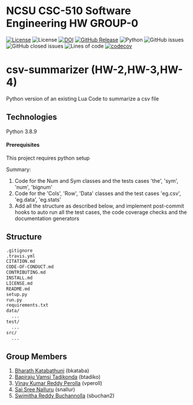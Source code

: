 # NCSU CSC-510 Software Engineering HW GROUP-0 #
[![License](https://img.shields.io/badge/License-BSD_2--Clause-orange.svg)](https://opensource.org/licenses/BSD-2-Clause)
![License](https://github.com/vamsitadikonda/csv-summarizer/actions/workflows/python-app.yml/badge.svg)
[![DOI](https://zenodo.org/badge/530866405.svg)](https://zenodo.org/badge/latestdoi/530866405)
[![GitHub Release](https://img.shields.io/github/release/vamsitadikonda/csv-summarizer)](https://github.com/vamsitadikonda/csv-summarizer/releases/)
![Python](https://img.shields.io/badge/python-v3.8+-yellow.svg)
![GitHub issues](https://img.shields.io/github/issues/vamsitadikonda/csv-summarizer)
![GitHub closed issues](https://img.shields.io/github/issues-closed/vamsitadikonda/csv-summarizer)
![Lines of code](https://img.shields.io/tokei/lines/github/vamsitadikonda/csv-summarizer)
[![codecov](https://codecov.io/gh/vamsitadikonda/csv-summarizer/branch/main/graph/badge.svg?token=h4F94IJMzj)](https://codecov.io/gh/vamsitadikonda/csv-summarizer)

# csv-summarizer (HW-2,HW-3,HW-4)
Python version of an existing Lua Code to summarize a csv file

## Technologies ##
Python 3.8.9

#### Prerequisites ####
This project requires python setup

Summary:
1. Code for the Num and Sym classes and the tests cases 'the', 'sym', 'num', 'bignum'
2. Code for the 'Cols', 'Row', 'Data' classes and the test cases 'eg.csv', 'eg.data', 'eg.stats'
3. Add all the structure as described below, and implement post-commit hooks to auto run all the test cases, the code coverage checks and the documentation generators

## Structure ##

```txt
.gitignore
.travis.yml
CITATION.md 
CODE-OF-CONDUCT.md
CONTRIBUTING.md
INSTALL.md
LICENSE.md
README.md
setup.py  
run.py
requirements.txt 
data/
  ...
test/
  ...
src/
  ... 
```

## Group Members ##

1) [Bharath Katabathuni](mailto:bkataba@ncsu.edu?) (bkataba)
2) [Bapiraju Vamsi Tadikonda](mailto:btadiko@ncsu.edu?) (btadiko)
3) [Vinay Kumar Reddy Perolla](mailto:vperoll@ncsu.edu?) (vperoll)
4) [Sai Sree Nalluru](mailto:snallur@ncsu.edu?) (snallur)
5) [Swimitha Reddy Buchannolla](mailto:sbuchan2@ncsu.edu?) (sbuchan2)
